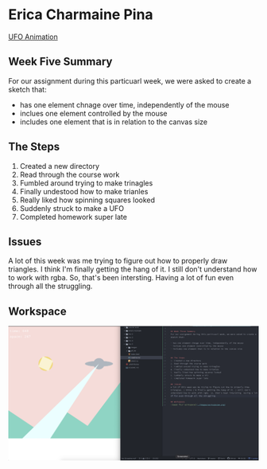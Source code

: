 # Erica Charmaine Pina

[UFO Animation](https://ecpina.github.io/120-work/hw-5/index.html)

## Week Five Summary
For our assignment during this particuarl week, we were asked to create a sketch that:

- has one element chnage over time, independently of the mouse
- inclues one element controlled by the mouse
- includes one element that is in relation to the canvas size


## The Steps
1. Created a new directory
2. Read through the course work
3. Fumbled around trying to make trinagles
4. Finally undestood how to make trianles
5. Really liked how spinning squares looked
6. Suddenly struck to make a UFO
7. Completed homework super late

## Issues
A lot of this week was me trying to figure out how to properly draw triangles. I think I'm finally getting the hang of it. I still don't understand how to work with rgba. So, that's been intersting. Having a lot of fun even through all the struggling.

## Workspace
![week four workspace](./images/hw5screen.png)
